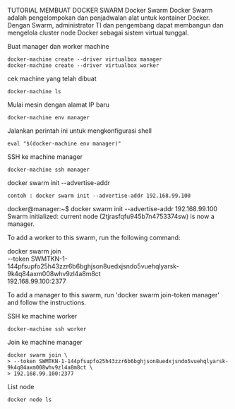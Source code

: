 TUTORIAL MEMBUAT DOCKER SWARM
 Docker Swarm
Docker Swarm adalah pengelompokan dan penjadwalan alat untuk kontainer Docker. Dengan Swarm, 
administrator TI dan pengembang dapat membangun dan mengelola cluster node Docker sebagai sistem virtual tunggal.

Buat manager dan worker machine

    docker-machine create --driver virtualbox manager
    docker-machine create --driver virtualbox worker

cek machine yang telah dibuat

    docker-machine ls

 Mulai mesin dengan alamat IP baru

    docker-machine env manager

Jalankan perintah ini untuk mengkonfigurasi shell

    eval "$(docker-machine env manager)"

SSH ke machine manager

    docker-machine ssh manager

docker swarm init --advertise-addr <MANAGER-IP>

    contoh : docker swarm init --advertise-addr 192.168.99.100

 docker@manager:~$ docker swarm init --advertise-addr 192.168.99.100
Swarm initialized: current node (2tjrasfqfu945b7n4753374sw) is now a manager.

To add a worker to this swarm, run the following command:

docker swarm join \
--token SWMTKN-1-144pfsupfo25h43zzr6b6bghjson8uedxjsndo5vuehqlyarsk-9k4q84axm008whv9zl4a8m8ct \
192.168.99.100:2377

To add a manager to this swarm, run 'docker swarm join-token manager' and follow the instructions.


SSH ke machine worker

    docker-machine ssh worker

Join ke machine manager

    docker swarm join \
    > --token SWMTKN-1-144pfsupfo25h43zzr6b6bghjson8uedxjsndo5vuehqlyarsk-9k4q84axm008whv9zl4a8m8ct \
    > 192.168.99.100:2377

List node

    docker node ls
